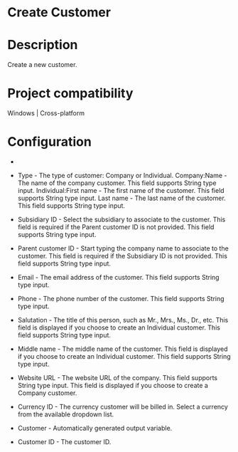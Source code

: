 ﻿# Create Customer

# Description

Create a new customer.

# Project compatibility

Windows | Cross-platform

# Configuration

* 
* Type - The type of customer: Company or Individual. Company:Name - The name of the company customer. This field supports String type input. Individual:First name - The first name of the customer. This field supports String type input. Last name - The last name of the customer. This field supports String type input.
* Subsidiary ID - Select the subsidiary to associate to the customer. This field is required if the Parent customer ID is not provided. This field supports String type input.
* Parent customer ID - Start typing the company name to associate to the customer. This field is required if the Subsidiary ID is not provided. This field supports String type input.
* Email - The email address of the customer. This field supports String type input.







* Phone - The phone number of the customer. This field supports String type input.
* Salutation - The title of this person, such as Mr., Mrs., Ms., Dr., etc. This field is displayed if you choose to create an Individual customer. This field supports String type input.
* Middle name - The middle name of the customer. This field is displayed if you choose to create an Individual customer. This field supports String type input.
* Website URL - The website URL of the company. This field supports String type input. This field is displayed if you choose to create a Company customer.
* Currency ID - The currency customer will be billed in. Select a currency from the available dropdown list.



* Customer - Automatically generated output variable.
* Customer ID - The customer ID.
